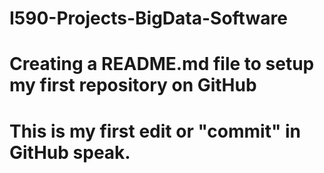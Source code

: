 # I590-Projects-BigData-Software
# Creating a README.md file to setup my first repository on GitHub
# This is my first edit or "commit" in GitHub speak.
